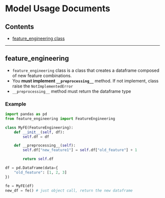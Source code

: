 # Model Usage Documents

## Contents

- [feature_engineering class](#feature_engineering)

---

## feature_engineering

- `feature_engineering` class is a class that creates a dataframe composed of new feature combinations.
- You **must implement `__preprocessing__`** method. If not implement, class raise the `NotImplementedError`
- `__preprocessing__` method must return the dataframe type

### Example

```python
import pandas as pd
from feature_engineering import FeatureEngineering

class MyFE(FeatureEngineering):
    def __init__(self, df):
        self.df = df

    def __preprocessing__(self):
        self.df["new_feature1"] = self.df["old_feature"] + 1

        return self.df

df = pd.DataFrame(data={
    "old_feature": [1, 2, 3]
})

fe = MyFE(df)
new_df = fe() # just object call, return the new dataframe
```